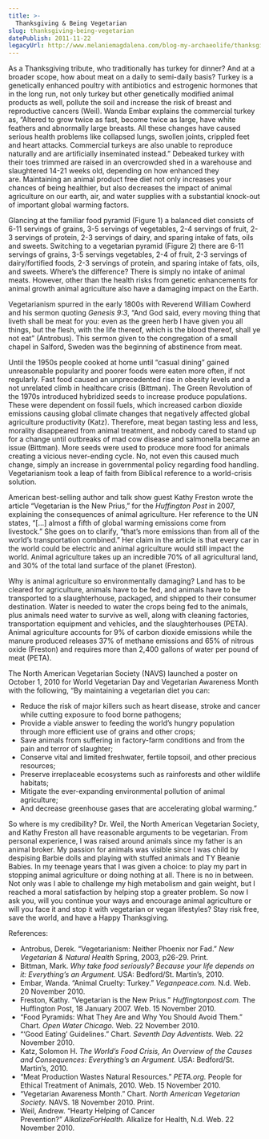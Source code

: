 ```yaml
---
title: >-
  Thanksgiving & Being Vegetarian
slug: thanksgiving-being-vegetarian
datePublish: 2011-11-22
legacyUrl: http://www.melaniemagdalena.com/blog-my-archaeolife/thanksgiving-being-vegetarian
---
```


As a Thanksgiving tribute, who traditionally has turkey for dinner? And at a broader scope, how about meat on a daily to semi-daily basis? Turkey is a genetically enhanced poultry with antibiotics and estrogenic hormones that in the long run, not only turkey but other genetically modified animal products as well, pollute the soil and increase the risk of breast and reproductive cancers (Weil). Wanda Embar explains the commercial turkey as, “Altered to grow twice as fast, become twice as large, have white feathers and abnormally large breasts. All these changes have caused serious health problems like collapsed lungs, swollen joints, crippled feet and heart attacks. Commercial turkeys are also unable to reproduce naturally and are artificially inseminated instead.” Debeaked turkey with their toes trimmed are raised in an overcrowded shed in a warehouse and slaughtered 14-21 weeks old, depending on how enhanced they are. Maintaining an animal product free diet not only increases your chances of being healthier, but also decreases the impact of animal agriculture on our earth, air, and water supplies with a substantial knock-out of important global warming factors.  
  
Glancing at the familiar food pyramid (Figure 1) a balanced diet consists of 6-11 servings of grains, 3-5 servings of vegetables, 2-4 servings of fruit, 2-3 servings of protein, 2-3 servings of dairy, and sparing intake of fats, oils and sweets. Switching to a vegetarian pyramid (Figure 2) there are 6-11 servings of grains, 3-5 servings vegetables, 2-4 of fruit, 2-3 servings of dairy/fortified foods, 2-3 servings of protein, and sparing intake of fats, oils, and sweets. Where’s the difference? There is simply no intake of animal meats. However, other than the health risks from genetic enhancements for animal growth animal agriculture also have a damaging impact on the Earth.  

Vegetarianism spurred in the early 1800s with Reverend William Cowherd and his sermon quoting _Genesis 9:3_, “And God said, every moving thing that liveth shall be meat for you: even as the green herb I have given you all things, but the flesh, with the life thereof, which is the blood thereof, shall ye not eat” (Antrobus). This sermon given to the congregation of a small chapel in Salford, Sweden was the beginning of abstinence from meat.  
  
Until the 1950s people cooked at home until “casual dining” gained unreasonable popularity and poorer foods were eaten more often, if not regularly. Fast food caused an unprecedented rise in obesity levels and a not unrelated climb in healthcare crisis (Bittman). The Green Revolution of the 1970s introduced hybridized seeds to increase produce populations. These were dependent on fossil fuels, which increased carbon dioxide emissions causing global climate changes that negatively affected global agriculture productivity (Katz). Therefore, meat began tasting less and less, morality disappeared from animal treatment, and nobody cared to stand up for a change until outbreaks of mad cow disease and salmonella became an issue (Bittman). More seeds were used to produce more food for animals creating a vicious never-ending cycle. No, not even this caused much change, simply an increase in governmental policy regarding food handling. Vegetarianism took a leap of faith from Biblical reference to a world-crisis solution.  
  
American best-selling author and talk show guest Kathy Freston wrote the article “Vegetarian is the New Prius,” for the _Huffington Post_ in 2007, explaining the consequences of animal agriculture. Her reference to the UN states, “\[…\] almost a fifth of global warming emissions come from livestock.” She goes on to clarify, “that’s more emissions than from all of the world’s transportation combined.” Her claim in the article is that every car in the world could be electric and animal agriculture would still impact the world. Animal agriculture takes up an incredible 70% of all agricultural land, and 30% of the total land surface of the planet (Freston).  
  
Why is animal agriculture so environmentally damaging? Land has to be cleared for agriculture, animals have to be fed, and animals have to be transported to a slaughterhouse, packaged, and shipped to their consumer destination. Water is needed to water the crops being fed to the animals, plus animals need water to survive as well, along with cleaning factories, transportation equipment and vehicles, and the slaughterhouses (PETA). Animal agriculture accounts for 9% of carbon dioxide emissions while the manure produced releases 37% of methane emissions and 65% of nitrous oxide (Freston) and requires more than 2,400 gallons of water per pound of meat (PETA).  
  
The North American Vegetarian Society (NAVS) launched a poster on October 1, 2010 for World Vegetarian Day and Vegetarian Awareness Month with the following, “By maintaining a vegetarian diet you can:  

* Reduce the risk of major killers such as heart disease, stroke and cancer while cutting exposure to food borne pathogens;
* Provide a viable answer to feeding the world’s hungry population through more efficient use of grains and other crops;
* Save animals from suffering in factory-farm conditions and from the pain and terror of slaughter;
* Conserve vital and limited freshwater, fertile topsoil, and other precious resources;
* Preserve irreplaceable ecosystems such as rainforests and other wildlife habitats;
* Mitigate the ever-expanding environmental pollution of animal agriculture;
* And decrease greenhouse gases that are accelerating global warming.”  

So where is my credibility? Dr. Weil, the North American Vegetarian Society, and Kathy Freston all have reasonable arguments to be vegetarian. From personal experience, I was raised around animals since my father is an animal broker. My passion for animals was visible since I was child by despising Barbie dolls and playing with stuffed animals and TY Beanie Babies. In my teenage years that I was given a choice: to play my part in stopping animal agriculture or doing nothing at all. There is no in between. Not only was I able to challenge my high metabolism and gain weight, but I reached a moral satisfaction by helping stop a greater problem. So now I ask you, will you continue your ways and encourage animal agriculture or will you face it and stop it with vegetarian or vegan lifestyles? Stay risk free, save the world, and have a Happy Thanksgiving.
  
References:

* Antrobus, Derek. “Vegetarianism: Neither Phoenix nor Fad.” _New Vegetarian & Natural Health_ Spring, 2003, p26-29. Print.
* Bittman, Mark. _Why take food seriously? Because your life depends on it: Everything’s an Argument._ USA: Bedford/St. Martin’s, 2010.
* Embar, Wanda. “Animal Cruelty: Turkey.” _Veganpeace.com._ N.d. Web. 20 November 2010. 
* Freston, Kathy. “Vegetarian is the New Prius.” _Huffingtonpost.com._ The Huffington Post, 18 January 2007. Web. 15 November 2010.
* “Food Pyramids: What They Are and Why You Should Avoid Them.” Chart. _Open Water Chicago._ Web. 22 November 2010.
* “‘Good Eating’ Guidelines.” Chart. _Seventh Day Adventists._ Web. 22 November 2010.
* Katz, Solomon H. _The World’s Food Crisis, An Overview of the Causes and Consequences: Everything’s an Argument._ USA: Bedford/St. Martin’s, 2010.
* “Meat Production Wastes Natural Resources.” _PETA.org._ People for Ethical Treatment of Animals, 2010. Web. 15 November 2010.
* “Vegetarian Awareness Month.” Chart. _North American Vegetarian Society._ NAVS. 18 November 2010. Print.
* Weil, Andrew. “Hearty Helping of Cancer Prevention?” _AlkalizeForHealth._ Alkalize for Health, N.d. Web. 22 November 2010.